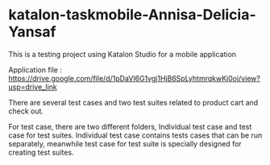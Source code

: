 ﻿# katalon-taskmobile-Annisa-Delicia-Yansaf

This is a testing project using Katalon Studio for a mobile application

Application file : https://drive.google.com/file/d/1pDaVl6G1vgj1HjB6SpLyhtmrqkwKj0oj/view?usp=drive_link

There are several test cases and two test suites related to product cart and check out. 

For test case, there are two different folders, Individual test case and test case for test suites. Individual test case contains tests cases that can be run separately, meanwhile test case for test suite is specially designed for creating test suites.
